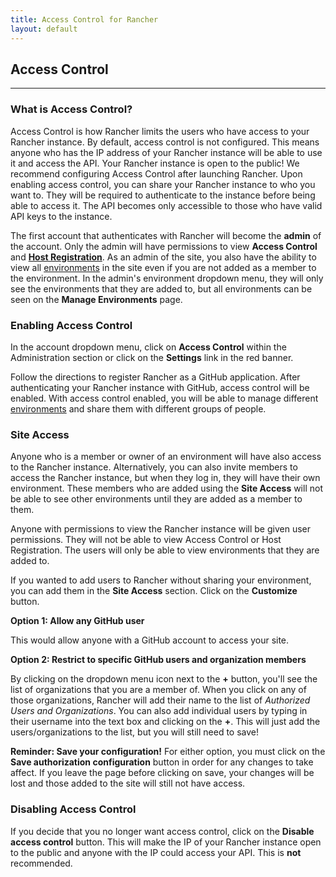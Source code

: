 ```yaml
---
title: Access Control for Rancher
layout: default
---
```


## Access Control
---

### What is Access Control?

Access Control is how Rancher limits the users who have access to your Rancher instance. By default, access control is not configured. This means anyone who has the IP address of your Rancher instance will be able to use it and access the API. Your Rancher instance is open to the public! We recommend configuring Access Control after launching Rancher. Upon enabling access control, you can share your Rancher instance to who you want to. They will be required to authenticate to the instance before being able to access it. The API becomes only accessible to those who have valid API keys to the instance. 

The first account that authenticates with Rancher will become the **admin** of the account. Only the admin will have permissions to view **Access Control** and **[Host Registration]({{site.baseurl}}/docs/configuration/host-registration/)**. As an admin of the site, you also have the ability to view all [environments]({{site.baseurl}}/docs/configuration/environments/) in the site even if you are not added as a member to the environment. In the admin's environment dropdown menu, they will only see the environments that they are added to, but all environments can be seen on the **Manage Environments** page.

### Enabling Access Control

In the account dropdown menu, click on **Access Control** within the Administration section or click on the **Settings** link in the red banner.

Follow the directions to register Rancher as a GitHub application. After authenticating your Rancher instance with GitHub, access control will be enabled. With access control enabled, you will be able to manage different [environments]({{site.baseurl}}/docs/configuration/environments/) and share them with different groups of people.

### Site Access

Anyone who is a member or owner of an environment will have also access to the Rancher instance. Alternatively, you can also invite members to access the Rancher instance, but when they log in, they will have their own environment. These members who are added using the **Site Access** will not be able to see other environments until they are added as a member to them.

Anyone with permissions to view the Rancher instance will be given user permissions. They will not be able to view Access Control or Host Registration. The users will only be able to view environments that they are added to. 

If you wanted to add users to Rancher without sharing your environment, you can add them in the **Site Access** section. Click on the **Customize** button.

**Option 1: Allow any GitHub user** 

This would allow anyone with a GitHub account to access your site.  

**Option 2: Restrict to specific GitHub users and organization members**

By clicking on the dropdown menu icon next to the **+** button, you'll see the list of organizations that you are a member of. When you click on any of those organizations, Rancher will add their name to the list of _Authorized Users and Organizations_. You can also add individual users by typing in their username into the text box and clicking on the **+**. This will just add the users/organizations to the list, but you will still need to save!

**Reminder: Save your configuration!**
For either option, you must click on the **Save authorization configuration** button in order for any changes to take affect. If you leave the page before clicking on save, your changes will be lost and those added to the site will still not have access.

### Disabling Access Control

If you decide that you no longer want access control, click on the **Disable access control** button. This will make the IP of your Rancher instance open to the public and anyone with the IP could access your API. This is **not** recommended.